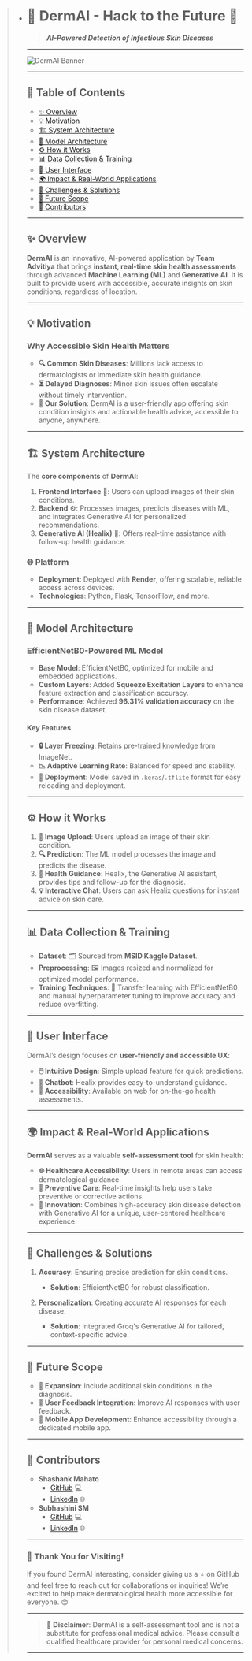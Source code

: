 > - # 🌟 DermAI - Hack to the Future 🌟  
>   > **_AI-Powered Detection of Infectious Skin Diseases_**
>
>   ---
>
>   ![DermAI Banner](https://dummyimage.com/1200x400/000/fff&text=DermAI) <!-- Replace with actual image if available -->
>
>   ---
>
>   ## 📖 Table of Contents
>   - [✨ Overview](#-overview)
>   - [💡 Motivation](#-motivation)
>   - [🏗️ System Architecture](#%EF%B8%8F-system-architecture)
>   - [🧠 Model Architecture](#-model-architecture)
>   - [⚙️ How it Works](#%EF%B8%8F-how-it-works)
>   - [📊 Data Collection & Training](#-data-collection--training)
>   - [🎨 User Interface](#-user-interface)
>   - [🌍 Impact & Real-World Applications](#-impact--real-world-applications)
>   - [🚧 Challenges & Solutions](#-challenges--solutions)
>   - [🔮 Future Scope](#-future-scope)
>   - [👥 Contributors](#-contributors)
>
>   ---
>
>   ## ✨ Overview
>   **DermAI** is an innovative, AI-powered application by **Team Advitiya** that brings **instant, real-time skin health assessments** through advanced **Machine Learning (ML)** and **Generative AI**. It is built to provide users with accessible, accurate insights on skin conditions, regardless of location.
>
>   ---
>
>   ## 💡 Motivation
>   ### Why Accessible Skin Health Matters
>   - **🔍 Common Skin Diseases**: Millions lack access to dermatologists or immediate skin health guidance.
>   - **⏳ Delayed Diagnoses**: Minor skin issues often escalate without timely intervention.
>   - **💼 Our Solution**: DermAI is a user-friendly app offering skin condition insights and actionable health advice, accessible to anyone, anywhere.
>
>   ---
>
>   ## 🏗️ System Architecture
>   The **core components** of **DermAI**:
>   1. **Frontend Interface** 🎨: Users can upload images of their skin conditions.
>   2. **Backend** ⚙️: Processes images, predicts diseases with ML, and integrates Generative AI for personalized recommendations.
>   3. **Generative AI (Healix)** 🤖: Offers real-time assistance with follow-up health guidance.
>
>   ### 🌐 Platform
>   - **Deployment**: Deployed with **Render**, offering scalable, reliable access across devices.
>   - **Technologies**: Python, Flask, TensorFlow, and more.
>
>   ---
>
>   ## 🧠 Model Architecture
>   ### EfficientNetB0-Powered ML Model
>   - **Base Model**: EfficientNetB0, optimized for mobile and embedded applications.
>   - **Custom Layers**: Added **Squeeze Excitation Layers** to enhance feature extraction and classification accuracy.
>   - **Performance**: Achieved **96.31% validation accuracy** on the skin disease dataset.
>
>   #### Key Features
>   - **🔒 Layer Freezing**: Retains pre-trained knowledge from ImageNet.
>   - **📉 Adaptive Learning Rate**: Balanced for speed and stability.
>   - **💾 Deployment**: Model saved in `.keras`/`.tflite` format for easy reloading and deployment.
>
>   ---
>
>   ## ⚙️ How it Works
>   1. **📸 Image Upload**: Users upload an image of their skin condition.
>   2. **🔍 Prediction**: The ML model processes the image and predicts the disease.
>   3. **💬 Health Guidance**: Healix, the Generative AI assistant, provides tips and follow-up for the diagnosis.
>   4. **💡 Interactive Chat**: Users can ask Healix questions for instant advice on skin care.
>
>   ---
>
>   ## 📊 Data Collection & Training
>   - **Dataset**: 🗂️ Sourced from **MSID Kaggle Dataset**.
>   - **Preprocessing**: 🖼️ Images resized and normalized for optimized model performance.
>   - **Training Techniques**: 🚀 Transfer learning with EfficientNetB0 and manual hyperparameter tuning to improve accuracy and reduce overfitting.
>
>   ---
>
>   ## 🎨 User Interface
>   DermAI’s design focuses on **user-friendly and accessible UX**:
>   - **🖱️ Intuitive Design**: Simple upload feature for quick predictions.
>   - **💬 Chatbot**: Healix provides easy-to-understand guidance.
>   - **📲 Accessibility**: Available on web for on-the-go health assessments.
>
>   ---
>
>   ## 🌍 Impact & Real-World Applications
>   **DermAI** serves as a valuable **self-assessment tool** for skin health:
>   - **🌐 Healthcare Accessibility**: Users in remote areas can access dermatological guidance.
>   - **🚀 Preventive Care**: Real-time insights help users take preventive or corrective actions.
>   - **🔬 Innovation**: Combines high-accuracy skin disease detection with Generative AI for a unique, user-centered healthcare experience.
>
>   ---
>
>   ## 🚧 Challenges & Solutions
>   1. **Accuracy**: Ensuring precise prediction for skin conditions.
>      - **Solution**: EfficientNetB0 for robust classification.
>
>   2. **Personalization**: Creating accurate AI responses for each disease.
>      - **Solution**: Integrated Groq's Generative AI for tailored, context-specific advice.
>
>   ---
>
>   ## 🔮 Future Scope
>   - **🔄 Expansion**: Include additional skin conditions in the diagnosis.
>   - **🔧 User Feedback Integration**: Improve AI responses with user feedback.
>   - **📱 Mobile App Development**: Enhance accessibility through a dedicated mobile app.
>
>   ---
>
>   ## 👥 Contributors
>   - **Shashank Mahato**
>     - [GitHub](https://github.com/shashank-mahato) 💻
>     - [LinkedIn](https://www.linkedin.com/in/shashank-mahato/) 🌐
>   - **Subhashini SM**
>     - [GitHub](https://github.com/spectaculous987) 💻
>     - [LinkedIn](https://www.linkedin.com/in/subhashini-sm/) 🌐
>
>   ---
>
>   ### 🎉 Thank You for Visiting!
>   If you found DermAI interesting, consider giving us a ⭐ on GitHub and feel free to reach out for collaborations or inquiries! We’re excited to help make dermatological health more accessible for everyone. 😊
>
>   ---
>
>   > 📝 **Disclaimer**: DermAI is a self-assessment tool and is not a substitute for professional medical advice. Please consult a qualified healthcare provider for personal medical concerns.
>
>   ---